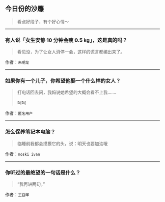 ## 今日份的沙雕

> 看点好段子，有个好心情～


 
---

### 有人说「女生安静 10 分钟会瘦 0.5 kg」，这是真的吗？

> 看见没，为了让女人消停一会，这样的谎言都编出来了。


作者：`朱明龙`

---

### 如果你有一个儿子，你希望他娶一个什么样的女人？

> 打电话回去问，我妈说她希望的大概会看不上我.......
> 
> 呵呵


作者：`匿名用户`

---

### 怎么保养笔记本电脑？

> 临睡前我都会摸摸它的头，说：明天也要加油哦


作者：`moski ivan`

---

### 你听过的最绝望的一句话是什么？

> “我再讲两句。”


作者：`王亞暉`